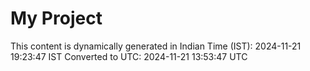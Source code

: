 # My Project

This content is dynamically generated in Indian Time (IST): 2024-11-21 19:23:47 IST
Converted to UTC: 2024-11-21 13:53:47 UTC
